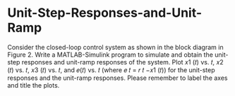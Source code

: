 # Unit-Step-Responses-and-Unit-Ramp
Consider the closed-loop control system as shown in the block diagram in Figure 2. Write a  MATLAB-Simulink program to simulate and obtain the unit-step responses and unit-ramp  responses of the system. Plot 𝑥1 (𝑡) vs. 𝑡, 𝑥2 (𝑡) vs. 𝑡, 𝑥3 (𝑡) vs. 𝑡, and 𝑒(𝑡) vs. 𝑡 (where 𝑒 𝑡 = 𝑟 𝑡 −𝑥1 (𝑡)) for the unit-step responses and the unit-ramp responses. Please remember to label  the axes and title the plots. 
